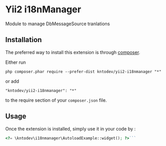 Yii2 i18nManager
================
Module to manage DbMessageSource tranlations

Installation
------------

The preferred way to install this extension is through [composer](http://getcomposer.org/download/).

Either run

```
php composer.phar require --prefer-dist kntodev/yii2-i18nmanager "*"
```

or add

```
"kntodev/yii2-i18nmanager": "*"
```

to the require section of your `composer.json` file.


Usage
-----

Once the extension is installed, simply use it in your code by  :

```php
<?= \kntodev\i18nmanager\AutoloadExample::widget(); ?>```